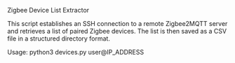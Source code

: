 Zigbee Device List Extractor

This script establishes an SSH connection to a remote Zigbee2MQTT server and retrieves a list of paired Zigbee devices.
The list is then saved as a CSV file in a structured directory format.

Usage: python3 devices.py user@IP_ADDRESS
